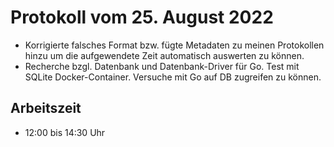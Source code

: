 # Protokoll vom 25. August 2022
- Korrigierte falsches Format bzw. fügte Metadaten zu meinen Protokollen hinzu um die aufgewendete Zeit automatisch auswerten zu können. 
- Recherche bzgl. Datenbank und Datenbank-Driver für Go. Test mit SQLite Docker-Container. Versuche mit Go auf DB zugreifen zu können.

## Arbeitszeit
<!-- { "progress": true, "date": ["22/08/25"] } -->
- 12:00 bis 14:30 Uhr
<!-- { "progress": false } -->